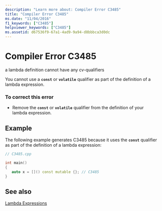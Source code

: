 ```yaml
---
description: "Learn more about: Compiler Error C3485"
title: "Compiler Error C3485"
ms.date: "11/04/2016"
f1_keywords: ["C3485"]
helpviewer_keywords: ["C3485"]
ms.assetid: d67536f9-67a1-4ad9-9a94-d8bbbca3d0dc
---
```

# Compiler Error C3485

a lambda definition cannot have any cv-qualifiers

You cannot use a **`const`** or **`volatile`** qualifier as part of the definition of a lambda expression.

### To correct this error

- Remove the **`const`** or **`volatile`** qualifier from the definition of your lambda expression.

## Example

The following example generates C3485 because it uses the **`const`** qualifier as part of the definition of a lambda expression:

```cpp
// C3485.cpp

int main()
{
   auto x = []() const mutable {}; // C3485
}
```

## See also

[Lambda Expressions](../../cpp/lambda-expressions-in-cpp.md)
